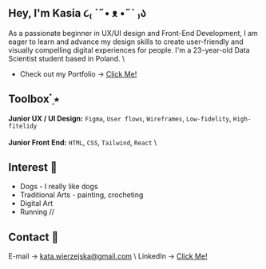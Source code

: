 ## Hey, I'm Kasia ૮₍ ´˶• ᴥ •˶` ₎ა
As a passionate beginner in UX/UI design and Front-End Development, I am eager to learn and advance my design skills to create user-friendly and visually compelling digital experiences for people. I'm a 23-year-old Data Scientist student based in Poland. \

* Check out my Portfolio -> <a href="https://katarzynawierzejska.notion.site/Hi-I-m-Kasia-d76c01f2dc2249fc9ce30d59b9fd30fb" target="_blank">Click Me!</a>
## Toolbox  ๋࣭ ⭑ 
__Junior UX / UI Design:__ ```Figma```, ```User flows```, ```Wireframes```, ```Low-fidelity```, ```High-fitelidy``` \
\
__Junior Front End:__ ```HTML```, ```CSS```, ```Tailwind```, ```React``` \

## Interest 🐍
* Dogs - I really like dogs
* Traditional Arts - painting, crocheting
* Digital Art
* Running //

## Contact 🦈
E-mail -> kata.wierzejska@gmail.com \\
LinkedIn -> <a href="https://www.linkedin.com/in/katarzyna-wierzejska-0ba460255/" target="_blank">Click Me!</a>
<!--
**KatarzynaWierzejska/KatarzynaWierzejska** is a ✨ _special_ ✨ repository because its `README.md` (this file) appears on your GitHub profile.

Here are some ideas to get you started:

- 🔭 I’m currently working on ...
- 🌱 I’m currently learning ...
- 👯 I’m looking to collaborate on ...
- 🤔 I’m looking for help with ...
- 💬 Ask me about ...
- 📫 How to reach me: ...
- 😄 Pronouns: ...
- ⚡ Fun fact: ...
-->
